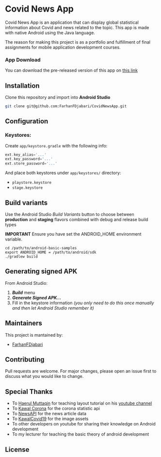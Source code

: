 # Covid News App

Covid News App is an application that can display global statistical information about Covid and news related to the topic. This app is made with native Android using the Java language. 

The reason for making this project is as a portfolio and fulfillment of final assignments for mobile application development courses.

### App Download
You can download the pre-released version of this app on [this link](https://drive.google.com/file/d/1hD5Vw6RQUovqWBKvESaSTL6CbPYcDE_A/view?usp=sharing)

## Installation
Clone this repository and import into **Android Studio**
```bash
git clone git@github.com:FarhanFDjabari/CovidNewsApp.git
```

## Configuration
### Keystores:
Create `app/keystore.gradle` with the following info:
```gradle
ext.key_alias='...'
ext.key_password='...'
ext.store_password='...'
```
And place both keystores under `app/keystores/` directory:
- `playstore.keystore`
- `stage.keystore`

## Build variants
Use the Android Studio *Build Variants* button to choose between **production** and **staging** flavors combined with debug and release build types

**IMPORTANT** Ensure you have set the ANDROID_HOME environment variable.

    cd /path/to/android-basic-samples
    export ANDROID_HOME = /path/to/android/sdk
    ./gradlew build


## Generating signed APK
From Android Studio:
1. ***Build*** menu
2. ***Generate Signed APK...***
3. Fill in the keystore information *(you only need to do this once manually and then let Android Studio remember it)*

## Maintainers
This project is mantained by:
* [FarhanFDjabari](http://github.com/FarhanFDjabari)

## Contributing
Pull requests are welcome. For major changes, please open an issue first to discuss what you would like to change.

## Special Thanks
* To [Haerul Muttaqin](https://github.com/haerulmuttaqin)
for teaching layout tutorial on his [youtube channel](https://youtube.com/haerulmuttaqin)
* To [Kawal Corona](https://kawalcorona.com/)
for the corona statistic api
* To [NewsAPI](https://newsapi.org/) for the news article data
* To [KawalCovid19](https://kawalcovid19.id/) for the image assets
* To other developers on youtube for sharing their knowledge on Android development
* To my lecturer for teaching the basic theory of android development

## License
